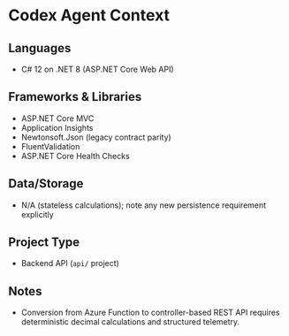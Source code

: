 # Codex Agent Context

## Languages
- C# 12 on .NET 8 (ASP.NET Core Web API)

## Frameworks & Libraries
- ASP.NET Core MVC
- Application Insights
- Newtonsoft.Json (legacy contract parity)
- FluentValidation
- ASP.NET Core Health Checks

## Data/Storage
- N/A (stateless calculations); note any new persistence requirement explicitly

## Project Type
- Backend API (`api/` project)

## Notes
- Conversion from Azure Function to controller-based REST API requires deterministic decimal calculations and structured telemetry.
